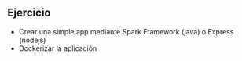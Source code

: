 ## Ejercicio

* Crear una simple app mediante Spark Framework (java) o Express (nodejs)
* Dockerizar la aplicación